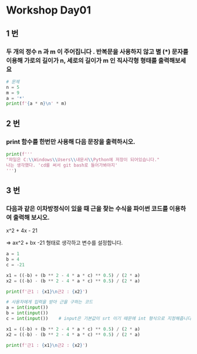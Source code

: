 # Workshop Day01

## 1 번

### 두 개의 정수 n 과 m 이 주어집니다 . 반복문을 사용하지 않고 별 (*) 문자를 이용해 가로의 길이가 n, 세로의 길이가 m 인 직사각형 형태를 출력해보세요

```python
# 문제
n = 5
m = 9
a = '*'
print(f'{a * n}\n' * m)
```



## 2 번

### print 함수를 한번만 사용해 다음 문장을 출력하시오.

```python
print(f'''
"파일은 C:\\Windows\\Users\\내문서\\Python에 저장이 되어있습니다."
나는 생각했다. 'cd를 써서 git bash로 들어가봐야지'
''')
```



## 3 번

### 다음과 같은 이차방정식이 있을 때 근을 찾는 수식을 파이썬 코드를 이용하여 출력해 보시오.

x^2 + 4x - 21

=> ax^2 + bx -21 형태로 생각하고 변수를 설정합니다.

```python
a = 1
b = 4
c = -21

x1 = ((-b) + (b ** 2 - 4 * a * c) ** 0.5) / (2 * a)
x2 = ((-b) - (b ** 2 - 4 * a * c) ** 0.5) / (2 * a)

print(f'근1 : {x1}\n근2 : {x2}')
```

```python
# 사용자에게 입력을 받아 근을 구하는 코드
a = int(input())
b = int(input())
c = int(input())	# input은 기본값이 srt 이기 때문에 int 형식으로 지정해줍니다.

x1 = ((-b) + (b ** 2 - 4 * a * c) ** 0.5) / (2 * a)
x2 = ((-b) - (b ** 2 - 4 * a * c) ** 0.5) / (2 * a)

print(f'근1 : {x1}\n근2 : {x2}')
```

